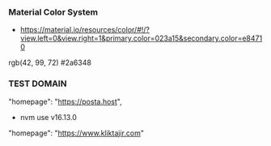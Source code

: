 ### Material Color System 
+ https://material.io/resources/color/#!/?view.left=0&view.right=1&primary.color=023a15&secondary.color=e84710

rgb(42, 99, 72)
#2a6348

### TEST DOMAIN
"homepage": "https://posta.host",

- nvm use v16.13.0

"homepage": "https://www.kliktajir.com"